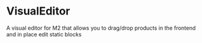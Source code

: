 # VisualEditor
A visual editor for M2 that allows you to drag/drop products in the frontend and in place edit static blocks

